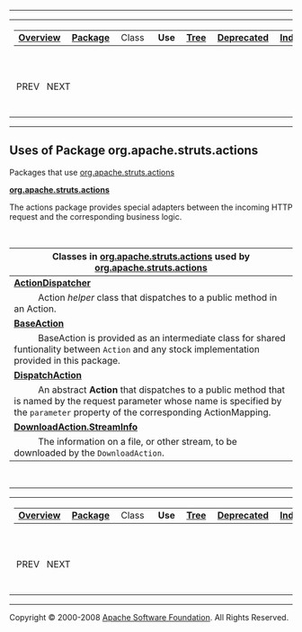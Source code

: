 ------------------------------------------------------------------------

<span id="navbar_top"></span> [](#skip-navbar_top "Skip navigation links")

<table>
<colgroup>
<col width="50%" />
<col width="50%" />
</colgroup>
<tbody>
<tr class="odd">
<td align="left"><span id="navbar_top_firstrow"></span>
<table>
<tbody>
<tr class="odd">
<td align="left"><a href="../../../../overview-summary.html.md"><strong>Overview</strong></a> </td>
<td align="left"><a href="package-summary.html.md"><strong>Package</strong></a> </td>
<td align="left">Class </td>
<td align="left"> <strong>Use</strong> </td>
<td align="left"><a href="package-tree.html.md"><strong>Tree</strong></a> </td>
<td align="left"><a href="../../../../deprecated-list.html.md"><strong>Deprecated</strong></a> </td>
<td align="left"><a href="../../../../index-all.html.md"><strong>Index</strong></a> </td>
<td align="left"><a href="../../../../help-doc.html.md"><strong>Help</strong></a> </td>
</tr>
</tbody>
</table></td>
<td align="left"></td>
</tr>
<tr class="even">
<td align="left"> PREV   NEXT</td>
<td align="left"><a href="../../../../index.html.md?org/apache/struts/actions/package-use.html"><strong>FRAMES</strong></a>    <a href="package-use.html"><strong>NO FRAMES</strong></a>    
<a href="../../../../allclasses-noframe.html.md"><strong>All Classes</strong></a></td>
</tr>
</tbody>
</table>

<span id="skip-navbar_top"></span>

------------------------------------------------------------------------

**Uses of Package
 org.apache.struts.actions**
----------------------------

Packages that use [org.apache.struts.actions](../../../../org/apache/struts/actions/package-summary.html.md)

[**org.apache.struts.actions**](#org.apache.struts.actions)

The actions package provides special adapters between the incoming HTTP request and the corresponding business logic. 

 

<span id="org.apache.struts.actions"></span>

| Classes in [org.apache.struts.actions](../../../../org/apache/struts/actions/package-summary.html.md) used by [org.apache.struts.actions](../../../../org/apache/struts/actions/package-summary.html)  |
|-----------------------------------------------------------------------------------------------------------------------------------------------------------------------------------------------------|
| **[**ActionDispatcher**](../../../../org/apache/struts/actions/class-use/ActionDispatcher.html.md#org.apache.struts.actions)**                                                                         
            Action *helper* class that dispatches to a public method in an Action.                                                                                                                    |
| **[**BaseAction**](../../../../org/apache/struts/actions/class-use/BaseAction.html.md#org.apache.struts.actions)**                                                                                     
            BaseAction is provided as an intermediate class for shared funtionality between `Action` and any stock implementation provided in this package.                                           |
| **[**DispatchAction**](../../../../org/apache/struts/actions/class-use/DispatchAction.html.md#org.apache.struts.actions)**                                                                             
            An abstract **Action** that dispatches to a public method that is named by the request parameter whose name is specified by the `parameter` property of the corresponding ActionMapping.  |
| **[**DownloadAction.StreamInfo**](../../../../org/apache/struts/actions/class-use/DownloadAction.StreamInfo.html.md#org.apache.struts.actions)**                                                       
            The information on a file, or other stream, to be downloaded by the `DownloadAction`.                                                                                                     |

 

------------------------------------------------------------------------

<span id="navbar_bottom"></span> [](#skip-navbar_bottom "Skip navigation links")

<table>
<colgroup>
<col width="50%" />
<col width="50%" />
</colgroup>
<tbody>
<tr class="odd">
<td align="left"><span id="navbar_bottom_firstrow"></span>
<table>
<tbody>
<tr class="odd">
<td align="left"><a href="../../../../overview-summary.html.md"><strong>Overview</strong></a> </td>
<td align="left"><a href="package-summary.html.md"><strong>Package</strong></a> </td>
<td align="left">Class </td>
<td align="left"> <strong>Use</strong> </td>
<td align="left"><a href="package-tree.html.md"><strong>Tree</strong></a> </td>
<td align="left"><a href="../../../../deprecated-list.html.md"><strong>Deprecated</strong></a> </td>
<td align="left"><a href="../../../../index-all.html.md"><strong>Index</strong></a> </td>
<td align="left"><a href="../../../../help-doc.html.md"><strong>Help</strong></a> </td>
</tr>
</tbody>
</table></td>
<td align="left"></td>
</tr>
<tr class="even">
<td align="left"> PREV   NEXT</td>
<td align="left"><a href="../../../../index.html.md?org/apache/struts/actions/package-use.html"><strong>FRAMES</strong></a>    <a href="package-use.html"><strong>NO FRAMES</strong></a>    
<a href="../../../../allclasses-noframe.html.md"><strong>All Classes</strong></a></td>
</tr>
</tbody>
</table>

<span id="skip-navbar_bottom"></span>

------------------------------------------------------------------------

Copyright © 2000-2008 [Apache Software Foundation](http://www.apache.org/). All Rights Reserved.
